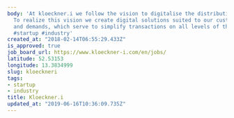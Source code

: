 ```yaml
---
body: 'At kloeckner.i we follow the vision to digitalise the distribution of steel.
  To realize this vision we create digital solutions suited to our customers needs
  and demands, which serve to simplify transactions on all levels of the supply chain.
  #startup #industry'
created_at: "2018-02-14T06:55:29.433Z"
is_approved: true
job_board_url: https://www.kloeckner-i.com/en/jobs/
latitude: 52.53153
longitude: 13.3834999
slug: kloeckneri
tags:
- startup
- industry
title: Kloeckner.i
updated_at: "2019-06-16T10:36:09.735Z"
---
```

